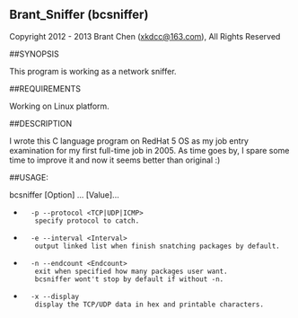 Brant_Sniffer (bcsniffer)
---
Copyright 2012 - 2013 Brant Chen (xkdcc@163.com), All Rights Reserved 

##SYNOPSIS

This program is working as a network sniffer.

##REQUIREMENTS

Working on Linux platform.

##DESCRIPTION

I wrote this C language program on RedHat 5 OS as my job entry examination for my first full-time job in 2005.
As time goes by, I spare some time to improve it and now it seems better than original :)

##USAGE:        

bcsniffer [Option] ... [Value]...
-       -p --protocol <TCP|UDP|ICMP> 
         specify protocol to catch.
-       -e --interval <Interval> 
         output linked list when finish snatching packages by default.
-       -n --endcount <Endcount> 
         exit when specified how many packages user want. 
         bcsniffer wont't stop by default if without -n.
-       -x --display 
         display the TCP/UDP data in hex and printable characters. 